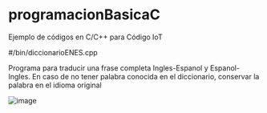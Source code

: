 # programacionBasicaC
Ejemplo de códigos en C/C++ para Código IoT

#/bin/diccionarioENES.cpp

Programa para traducir una frase completa Ingles-Espanol y Espanol-Ingles. En caso 
de no tener palabra conocida en el diccionario, conservar la palabra en el idioma original

![image](https://user-images.githubusercontent.com/71236850/129956707-32cbd334-3e11-45b9-ab18-7db5df15067c.png)

